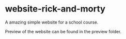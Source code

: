 # website-rick-and-morty
A amazing simple website for a school course.

Preview of the website can be found in the preview folder.
